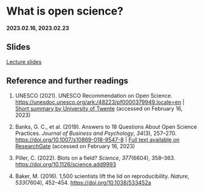 # What is open science?

**2023.02.16, 2023.02.23**

## Slides

[Lecture slides](https://docs.google.com/presentation/d/18tOn5ZYuYF-5qO6ZExW7LrcLa7nLKSkDPAOM1EqPKm0/edit?usp=sharing)

## Reference and further readings

1. UNESCO (2021). UNESCO Recommendation on Open Science. https://unesdoc.unesco.org/ark:/48223/pf0000379949.locale=en | [Short summary by University of Twente](https://www.openscience-twente.com/open-science/) (accessed on February 16, 2023)

2. Banks, G. C., et al. (2019). Answers to 18 Questions About Open Science Practices. *Journal of Business and Psychology*, *34*(3), 257–270. https://doi.org/10.1007/s10869-018-9547-8 | [Full text available on ResearchGate](https://www.researchgate.net/publication/325327886_Answers_to_18_Questions_About_Open_Science_Practices) (accessed on February 16, 2023)

3. Piller, C. (2022). Blots on a field? *Science*, *377*(6604), 358–363. https://doi.org/10.1126/science.add9993

4. Baker, M. (2016). 1,500 scientists lift the lid on reproducibility. *Nature*, *533*(7604), 452–454. https://doi.org/10.1038/533452a